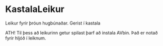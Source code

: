 # KastalaLeikur
Leikur fyrir þróun hugbúnaðar. Gerist í kastala

ATH! Til þess að leikurinn getur spilast þarf að instala AVbin. Það er notað fyrir hljóð í leiknum.
